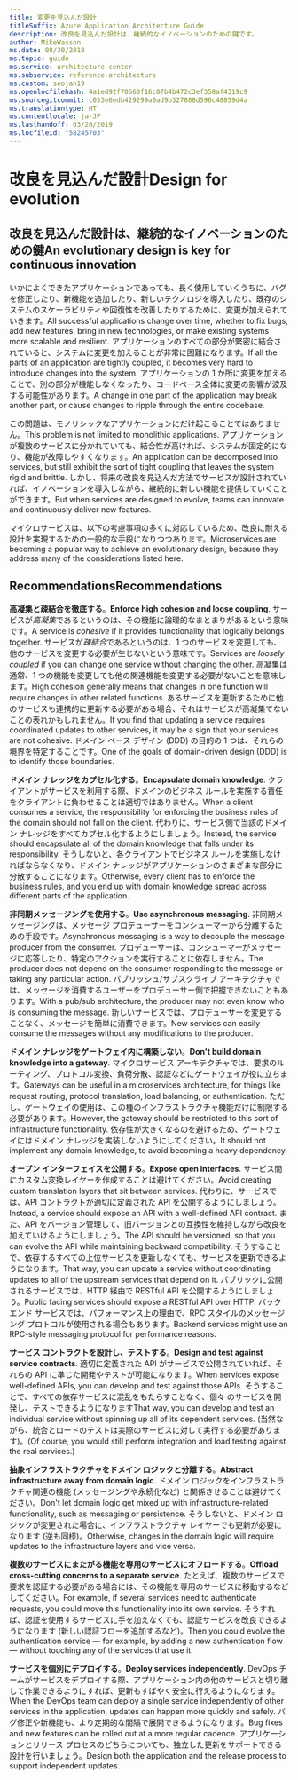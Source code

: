 ```yaml
---
title: 変更を見込んだ設計
titleSuffix: Azure Application Architecture Guide
description: 改良を見込んだ設計は、継続的なイノベーションのための鍵です。
author: MikeWasson
ms.date: 08/30/2018
ms.topic: guide
ms.service: architecture-center
ms.subservice: reference-architecture
ms.custom: seojan19
ms.openlocfilehash: 4a1ed92f70660f16c07b4b472c3ef358af4319c9
ms.sourcegitcommit: c053e6edb429299a0ad9b327888d596c48859d4a
ms.translationtype: HT
ms.contentlocale: ja-JP
ms.lasthandoff: 03/20/2019
ms.locfileid: "58245703"
---
```

# <a name="design-for-evolution"></a><span data-ttu-id="5d8c3-103">改良を見込んだ設計</span><span class="sxs-lookup"><span data-stu-id="5d8c3-103">Design for evolution</span></span>

## <a name="an-evolutionary-design-is-key-for-continuous-innovation"></a><span data-ttu-id="5d8c3-104">改良を見込んだ設計は、継続的なイノベーションのための鍵</span><span class="sxs-lookup"><span data-stu-id="5d8c3-104">An evolutionary design is key for continuous innovation</span></span>

<span data-ttu-id="5d8c3-105">いかによくできたアプリケーションであっても、長く使用していくうちに、バグを修正したり、新機能を追加したり、新しいテクノロジを導入したり、既存のシステムのスケーラビリティや回復性を改善したりするために、変更が加えられていきます。</span><span class="sxs-lookup"><span data-stu-id="5d8c3-105">All successful applications change over time, whether to fix bugs, add new features, bring in new technologies, or make existing systems more scalable and resilient.</span></span> <span data-ttu-id="5d8c3-106">アプリケーションのすべての部分が緊密に結合されていると、システムに変更を加えることが非常に困難になります。</span><span class="sxs-lookup"><span data-stu-id="5d8c3-106">If all the parts of an application are tightly coupled, it becomes very hard to introduce changes into the system.</span></span> <span data-ttu-id="5d8c3-107">アプリケーションの 1 か所に変更を加えることで、別の部分が機能しなくなったり、コードベース全体に変更の影響が波及する可能性があります。</span><span class="sxs-lookup"><span data-stu-id="5d8c3-107">A change in one part of the application may break another part, or cause changes to ripple through the entire codebase.</span></span>

<span data-ttu-id="5d8c3-108">この問題は、モノリシックなアプリケーションにだけ起こることではありません。</span><span class="sxs-lookup"><span data-stu-id="5d8c3-108">This problem is not limited to monolithic applications.</span></span> <span data-ttu-id="5d8c3-109">アプリケーションが複数のサービスに分かれていても、結合性が高ければ、システムが固定的になり、機能が故障しやすくなります。</span><span class="sxs-lookup"><span data-stu-id="5d8c3-109">An application can be decomposed into services, but still exhibit the sort of tight coupling that leaves the system rigid and brittle.</span></span> <span data-ttu-id="5d8c3-110">しかし、将来の改良を見込んだ方法でサービスが設計されていれば、イノベーションを導入しながら、継続的に新しい機能を提供していくことができます。</span><span class="sxs-lookup"><span data-stu-id="5d8c3-110">But when services are designed to evolve, teams can innovate and continuously deliver new features.</span></span>

<span data-ttu-id="5d8c3-111">マイクロサービスは、以下の考慮事項の多くに対応しているため、改良に耐える設計を実現するための一般的な手段になりつつあります。</span><span class="sxs-lookup"><span data-stu-id="5d8c3-111">Microservices are becoming a popular way to achieve an evolutionary design, because they address many of the considerations listed here.</span></span>

## <a name="recommendations"></a><span data-ttu-id="5d8c3-112">Recommendations</span><span class="sxs-lookup"><span data-stu-id="5d8c3-112">Recommendations</span></span>

<span data-ttu-id="5d8c3-113">**高凝集と疎結合を徹底する**。</span><span class="sxs-lookup"><span data-stu-id="5d8c3-113">**Enforce high cohesion and loose coupling**.</span></span> <span data-ttu-id="5d8c3-114">サービスが*高凝集*であるというのは、その機能に論理的なまとまりがあるという意味です。</span><span class="sxs-lookup"><span data-stu-id="5d8c3-114">A service is *cohesive* if it provides functionality that logically belongs together.</span></span> <span data-ttu-id="5d8c3-115">サービスが*疎結合*であるというのは、1 つのサービスを変更しても、他のサービスを変更する必要が生じないという意味です。</span><span class="sxs-lookup"><span data-stu-id="5d8c3-115">Services are *loosely coupled* if you can change one service without changing the other.</span></span> <span data-ttu-id="5d8c3-116">高凝集は通常、1 つの機能を変更しても他の関連機能を変更する必要がないことを意味します。</span><span class="sxs-lookup"><span data-stu-id="5d8c3-116">High cohesion generally means that changes in one function will require changes in other related functions.</span></span> <span data-ttu-id="5d8c3-117">あるサービスを更新するために他のサービスも連携的に更新する必要がある場合、それはサービスが高凝集でないことの表れかもしれません。</span><span class="sxs-lookup"><span data-stu-id="5d8c3-117">If you find that updating a service requires coordinated updates to other services, it may be a sign that your services are not cohesive.</span></span> <span data-ttu-id="5d8c3-118">ドメイン ベース デザイン (DDD) の目的の 1 つは、それらの境界を特定することです。</span><span class="sxs-lookup"><span data-stu-id="5d8c3-118">One of the goals of domain-driven design (DDD) is to identify those boundaries.</span></span>

<span data-ttu-id="5d8c3-119">**ドメイン ナレッジをカプセル化する**。</span><span class="sxs-lookup"><span data-stu-id="5d8c3-119">**Encapsulate domain knowledge**.</span></span> <span data-ttu-id="5d8c3-120">クライアントがサービスを利用する際、ドメインのビジネス ルールを実施する責任をクライアントに負わせることは適切ではありません。</span><span class="sxs-lookup"><span data-stu-id="5d8c3-120">When a client consumes a service, the responsibility for enforcing the business rules of the domain should not fall on the client.</span></span> <span data-ttu-id="5d8c3-121">代わりに、サービス側で当該のドメイン ナレッジをすべてカプセル化するようにしましょう。</span><span class="sxs-lookup"><span data-stu-id="5d8c3-121">Instead, the service should encapsulate all of the domain knowledge that falls under its responsibility.</span></span> <span data-ttu-id="5d8c3-122">そうしないと、各クライアントでビジネス ルールを実施しなければならなくなり、ドメイン ナレッジがアプリケーションのさまざまな部分に分散することになります。</span><span class="sxs-lookup"><span data-stu-id="5d8c3-122">Otherwise, every client has to enforce the business rules, and you end up with domain knowledge spread across different parts of the application.</span></span>

<span data-ttu-id="5d8c3-123">**非同期メッセージングを使用する**。</span><span class="sxs-lookup"><span data-stu-id="5d8c3-123">**Use asynchronous messaging**.</span></span> <span data-ttu-id="5d8c3-124">非同期メッセージングは、メッセージ プロデューサーをコンシューマーから分離するための手段です。</span><span class="sxs-lookup"><span data-stu-id="5d8c3-124">Asynchronous messaging is a way to decouple the message producer from the consumer.</span></span> <span data-ttu-id="5d8c3-125">プロデューサーは、コンシューマーがメッセージに応答したり、特定のアクションを実行することに依存しません。</span><span class="sxs-lookup"><span data-stu-id="5d8c3-125">The producer does not depend on the consumer responding to the message or taking any particular action.</span></span> <span data-ttu-id="5d8c3-126">パブリッシュ/サブスクライブ アーキテクチャでは、メッセージを消費するユーザーをプロデューサー側で把握できないこともあります。</span><span class="sxs-lookup"><span data-stu-id="5d8c3-126">With a pub/sub architecture, the producer may not even know who is consuming the message.</span></span> <span data-ttu-id="5d8c3-127">新しいサービスでは、プロデューサーを変更することなく、メッセージを簡単に消費できます。</span><span class="sxs-lookup"><span data-stu-id="5d8c3-127">New services can easily consume the messages without any modifications to the producer.</span></span>

<span data-ttu-id="5d8c3-128">**ドメイン ナレッジをゲートウェイ内に構築しない**。</span><span class="sxs-lookup"><span data-stu-id="5d8c3-128">**Don't build domain knowledge into a gateway**.</span></span> <span data-ttu-id="5d8c3-129">マイクロサービス アーキテクチャでは、要求のルーティング、プロトコル変換、負荷分散、認証などにゲートウェイが役に立ちます。</span><span class="sxs-lookup"><span data-stu-id="5d8c3-129">Gateways can be useful in a microservices architecture, for things like request routing, protocol translation, load balancing, or authentication.</span></span> <span data-ttu-id="5d8c3-130">ただし、ゲートウェイの使用は、この種のインフラストラクチャ機能だけに制限する必要があります。</span><span class="sxs-lookup"><span data-stu-id="5d8c3-130">However, the gateway should be restricted to this sort of infrastructure functionality.</span></span> <span data-ttu-id="5d8c3-131">依存性が大きくなるのを避けるため、ゲートウェイにはドメイン ナレッジを実装しないようにしてください。</span><span class="sxs-lookup"><span data-stu-id="5d8c3-131">It should not implement any domain knowledge, to avoid becoming a heavy dependency.</span></span>

<span data-ttu-id="5d8c3-132">**オープン インターフェイスを公開する**。</span><span class="sxs-lookup"><span data-stu-id="5d8c3-132">**Expose open interfaces**.</span></span> <span data-ttu-id="5d8c3-133">サービス間にカスタム変換レイヤーを作成することは避けてください。</span><span class="sxs-lookup"><span data-stu-id="5d8c3-133">Avoid creating custom translation layers that sit between services.</span></span> <span data-ttu-id="5d8c3-134">代わりに、サービスでは、API コントラクトが適切に定義された API を公開するようにしましょう。</span><span class="sxs-lookup"><span data-stu-id="5d8c3-134">Instead, a service should expose an API with a well-defined API contract.</span></span> <span data-ttu-id="5d8c3-135">また、API をバージョン管理して、旧バージョンとの互換性を維持しながら改良を加えていけるようにしましょう。</span><span class="sxs-lookup"><span data-stu-id="5d8c3-135">The API should be versioned, so that you can evolve the API while maintaining backward compatibility.</span></span> <span data-ttu-id="5d8c3-136">そうすることで、依存するすべての上位サービスを更新しなくても、サービスを更新できるようになります。</span><span class="sxs-lookup"><span data-stu-id="5d8c3-136">That way, you can update a service without coordinating updates to all of the upstream services that depend on it.</span></span> <span data-ttu-id="5d8c3-137">パブリックに公開されるサービスでは、HTTP 経由で RESTful API を公開するようにしましょう。</span><span class="sxs-lookup"><span data-stu-id="5d8c3-137">Public facing services should expose a RESTful API over HTTP.</span></span> <span data-ttu-id="5d8c3-138">バックエンド サービスでは、パフォーマンス上の理由で、RPC スタイルのメッセージング プロトコルが使用される場合もあります。</span><span class="sxs-lookup"><span data-stu-id="5d8c3-138">Backend services might use an RPC-style messaging protocol for performance reasons.</span></span>

<span data-ttu-id="5d8c3-139">**サービス コントラクトを設計し、テストする**。</span><span class="sxs-lookup"><span data-stu-id="5d8c3-139">**Design and test against service contracts**.</span></span> <span data-ttu-id="5d8c3-140">適切に定義された API がサービスで公開されていれば、それらの API に準じた開発やテストが可能になります。</span><span class="sxs-lookup"><span data-stu-id="5d8c3-140">When services expose well-defined APIs, you can develop and test against those APIs.</span></span> <span data-ttu-id="5d8c3-141">そうすることで、すべての依存サービスに混乱をもたらすことなく、個々 のサービスを開発し、テストできるようになります</span><span class="sxs-lookup"><span data-stu-id="5d8c3-141">That way, you can develop and test an individual service without spinning up all of its dependent services.</span></span> <span data-ttu-id="5d8c3-142">(当然ながら、統合とロードのテストは実際のサービスに対して実行する必要があります)。</span><span class="sxs-lookup"><span data-stu-id="5d8c3-142">(Of course, you would still perform integration and load testing against the real services.)</span></span>

<span data-ttu-id="5d8c3-143">**抽象インフラストラクチャをドメイン ロジックと分離する**。</span><span class="sxs-lookup"><span data-stu-id="5d8c3-143">**Abstract infrastructure away from domain logic**.</span></span> <span data-ttu-id="5d8c3-144">ドメイン ロジックをインフラストラクチャ関連の機能 (メッセージングや永続化など) と関係させることは避けてください。</span><span class="sxs-lookup"><span data-stu-id="5d8c3-144">Don't let domain logic get mixed up with infrastructure-related functionality, such as messaging or persistence.</span></span> <span data-ttu-id="5d8c3-145">そうしないと、ドメイン ロジックが変更された場合に、インフラストラクチャ レイヤーでも更新が必要になります (逆も同様)。</span><span class="sxs-lookup"><span data-stu-id="5d8c3-145">Otherwise, changes in the domain logic will require updates to the infrastructure layers and vice versa.</span></span>

<span data-ttu-id="5d8c3-146">**複数のサービスにまたがる機能を専用のサービスにオフロードする**。</span><span class="sxs-lookup"><span data-stu-id="5d8c3-146">**Offload cross-cutting concerns to a separate service**.</span></span> <span data-ttu-id="5d8c3-147">たとえば、複数のサービスで要求を認証する必要がある場合には、その機能を専用のサービスに移動するなどしてください。</span><span class="sxs-lookup"><span data-stu-id="5d8c3-147">For example, if several services need to authenticate requests, you could move this functionality into its own service.</span></span> <span data-ttu-id="5d8c3-148">そうすれば、認証を使用するサービスに手を加えなくても、認証サービスを改良できるようになります (新しい認証フローを追加するなど)。</span><span class="sxs-lookup"><span data-stu-id="5d8c3-148">Then you could evolve the authentication service &mdash; for example, by adding a new authentication flow &mdash; without touching any of the services that use it.</span></span>

<span data-ttu-id="5d8c3-149">**サービスを個別にデプロイする**。</span><span class="sxs-lookup"><span data-stu-id="5d8c3-149">**Deploy services independently**.</span></span> <span data-ttu-id="5d8c3-150">DevOps チームがサービスをデプロイする際、アプリケーション内の他のサービスと切り離して作業できるようにすれば、更新もすばやく安全に行えるようになります。</span><span class="sxs-lookup"><span data-stu-id="5d8c3-150">When the DevOps team can deploy a single service independently of other services in the application, updates can happen more quickly and safely.</span></span> <span data-ttu-id="5d8c3-151">バグ修正や新機能も、より定期的な間隔で展開できるようになります。</span><span class="sxs-lookup"><span data-stu-id="5d8c3-151">Bug fixes and new features can be rolled out at a more regular cadence.</span></span> <span data-ttu-id="5d8c3-152">アプリケーションとリリース プロセスのどちらについても、独立した更新をサポートできる設計を行いましょう。</span><span class="sxs-lookup"><span data-stu-id="5d8c3-152">Design both the application and the release process to support independent updates.</span></span>
